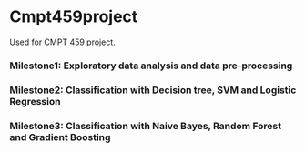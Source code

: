 # Cmpt459project
Used for CMPT 459 project.
### Milestone1: Exploratory data analysis and data pre-processing
### Milestone2: Classification with Decision tree, SVM and Logistic Regression
### Milestone3: Classification with Naive Bayes, Random Forest and Gradient Boosting